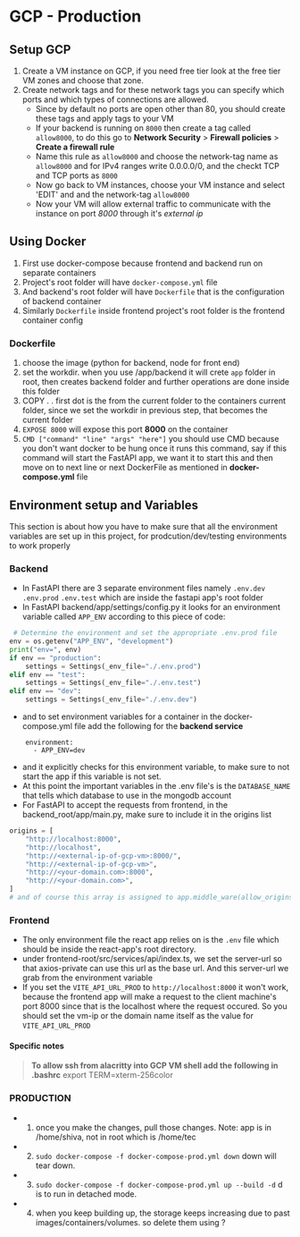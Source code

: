 # GCP - Production

## Setup GCP
1. Create a VM instance on GCP, if you need free tier look at the free tier VM zones and choose that zone.  
2. Create network tags and for these network tags you can specify which ports and which types of connections are allowed.  
    - Since by default no ports are open other than 80, you should create these tags and apply tags to your VM  
    - If your backend is running on `8000` then create a tag called `allow8000`, to do this go to **Network Security** > **Firewall policies** > **Create a firewall rule**  
    - Name this rule as `allow8000` and choose the network-tag name as `allow8000` and for IPv4 ranges write 0.0.0.0/0, and the checkt TCP and TCP ports as `8000`  
    - Now go back to VM instances, choose your VM instance and select 'EDIT' and and the network-tag `allow8000`  
    - Now your VM will allow external traffic to communicate with the instance on port *8000* through it's *external ip*

## Using Docker
1. First use docker-compose because frontend and backend run on separate containers  
2. Project's root folder will have `docker-compose.yml` file  
3. And backend's root folder will have `Dockerfile` that is the configuration of backend container  
4. Similarly `Dockerfile` inside frontend project's root folder is the frontend container config  

### Dockerfile
1. choose the image (python for backend, node for front end)  
2. set the workdir. when you use /app/backend it will crete `app` folder in root, then creates backend folder and further operations are done inside this folder  
3. COPY . .  first dot is the from the current folder to the containers current folder, since we set the workdir in previous step, that becomes the current folder  
4. `EXPOSE 8000` will expose this port **8000** on the container 
5. `CMD ["command" "line" "args" "here"]` you should use CMD because you don't want docker to be hung once it runs this command, say if this command will start the FastAPI app, we want it to start this and then move on to next line or next DockerFile as mentioned in **docker-compose.yml** file

## Environment setup and Variables
This section is about how you have to make sure that all the environment variables are set up in this project, for prodcution/dev/testing environments to work properly
### Backend
- In FastAPI there are 3 separate environment files namely `.env.dev` `.env.prod` `.env.test` which are inside the fastapi app's root folder
- In FastAPI backend/app/settings/config.py it looks for an environment variable called `APP_ENV` according to this piece of code:  
```python
 # Determine the environment and set the appropriate .env.prod file
env = os.getenv("APP_ENV", "development")
print("env=", env)
if env == "production":
    settings = Settings(_env_file="./.env.prod")
elif env == "test":
    settings = Settings(_env_file="./.env.test")
elif env == "dev":
    settings = Settings(_env_file="./.env.dev")
```
- and to set environment variables for a container in the docker-compose.yml file add the following for the **backend service**
```
    environment:
      - APP_ENV=dev
```
- and it explicitly checks for this environment variable, to make sure to not start the app if this variable is not set.
- At this point the important variables in the .env file's is the `DATABASE_NAME` that tells which database to use in the mongodb account
- For FastAPI to accept the requests from frontend, in the backend_root/app/main.py, make sure to include it in the origins list
```python
origins = [
    "http://localhost:8000",
    "http://localhost",
    "http://<external-ip-of-gcp-vm>:8000/",
    "http://<external-ip-of-gcp-vm>",
    "http://<your-domain.com>:8000",
    "http://<your-domain.com>",
]
# and of course this array is assigned to app.middle_ware(allow_origins=origins, ...other config here)
```

### Frontend
- The only environment file the react app relies on is the `.env` file which should be inside the react-app's root directory.
- under frontend-root/src/services/api/index.ts, we set the server-url so that axios-private can use this url as the base url. And this server-url we grab from the environment variable
- If you set the `VITE_API_URL_PROD` to `http://localhost:8000` it won't work, because the frontend app will make a request to the client machine's port 8000 since that is the localhost where the request occured. So you should set the vm-ip or the domain name itself as the value for `VITE_API_URL_PROD`


#### Specific notes  
> **To allow ssh from alacritty into GCP VM shell add the following in .bashrc**
export TERM=xterm-256color

### PRODUCTION
- 1. once you make the changes, pull those changes.
        Note: app is in /home/shiva, not in root which is /home/tec
- 2. `sudo docker-compose -f docker-compose-prod.yml down`      down will tear down.
- 3. `sudo docker-compose -f docker-compose-prod.yml up --build -d`   d is to run in detached mode.
- 4. when you keep building up, the storage keeps increasing due to past images/containers/volumes. so delete them using ?
